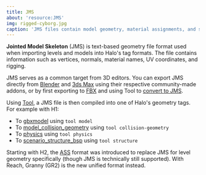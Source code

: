 ```yaml
---
title: JMS
about: 'resource:JMS'
img: rigged-cyborg.jpg
caption: 'JMS files contain model geometry, material assignments, and skeleton data.'
---
```

**Jointed Model Skeleton** (JMS) is text-based geometry file format used when importing levels and models into Halo's tag formats. The file contains information such as vertices, normals, material names, UV coordinates, and rigging.

JMS serves as a common target from 3D editors. You can export JMS directly from [Blender](~) and [3ds Max](~3dsmax) using their respective community-made addons, or by first exporting to [FBX](~fbx) and using Tool to [convert to JMS](~h1a-tool#creating-a-jms-file-from-an-fbx-file).

Using [Tool](~h1a-tool), a JMS file is then compiled into one of Halo's geometry tags. For example with H1:

* To [gbxmodel](~) using `tool model`
* To [model_collision_geometry](~) using `tool collision-geometry`
* To [physics](~h1/tags/physics) using `tool physics`
* To [scenario_structure_bsp](~h1/tags/scenario_structure_bsp) using `tool structure`

Starting with H2, the [ASS](~) format was introduced to replace JMS for level geometry specifically (though JMS is technically still supported). With Reach, Granny (GR2) is the new unified format instead.